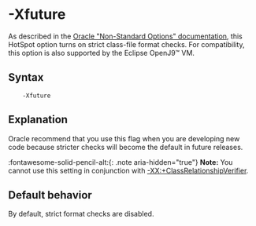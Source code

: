 <!--
* Copyright (c) 2017, 2023 IBM Corp. and others
*
* This program and the accompanying materials are made
* available under the terms of the Eclipse Public License 2.0
* which accompanies this distribution and is available at
* https://www.eclipse.org/legal/epl-2.0/ or the Apache
* License, Version 2.0 which accompanies this distribution and
* is available at https://www.apache.org/licenses/LICENSE-2.0.
*
* This Source Code may also be made available under the
* following Secondary Licenses when the conditions for such
* availability set forth in the Eclipse Public License, v. 2.0
* are satisfied: GNU General Public License, version 2 with
* the GNU Classpath Exception [1] and GNU General Public
* License, version 2 with the OpenJDK Assembly Exception [2].
*
* [1] https://www.gnu.org/software/classpath/license.html
* [2] https://openjdk.org/legal/assembly-exception.html
*
* SPDX-License-Identifier: EPL-2.0 OR Apache-2.0 OR GPL-2.0 WITH
* Classpath-exception-2.0 OR LicenseRef-GPL-2.0 WITH Assembly-exception
-->

# -Xfuture

As described in the [Oracle "Non-Standard Options" documentation](https://docs.oracle.com/javase/8/docs/technotes/tools/unix/java.html#BABHDABI), this HotSpot option turns on strict class-file format checks. For compatibility, this option is also supported by the Eclipse OpenJ9&trade; VM.

## Syntax

        -Xfuture

## Explanation

Oracle recommend that you use this flag when you are developing new code because stricter checks will become the default in future releases.

:fontawesome-solid-pencil-alt:{: .note aria-hidden="true"} **Note:** You cannot use this setting in conjunction with [-XX:+ClassRelationshipVerifier](xxclassrelationshipverifier.md). 

## Default behavior

By default, strict format checks are disabled.


<!-- ==== END OF TOPIC ==== xfuture.md ==== -->
